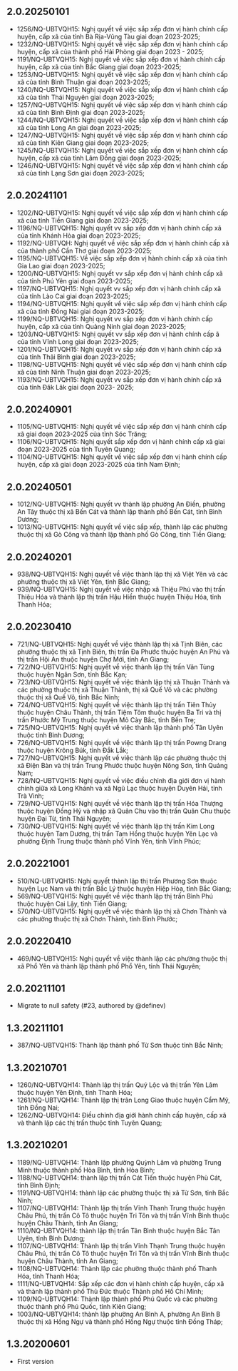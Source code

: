 ## 2.0.20250101

- 1256/NQ-UBTVQH15: Nghị quyết về việc sắp xếp đơn vị hành chính cấp huyện, cấp xã của tỉnh Bà Rịa-Vũng Tàu giai đoạn 2023-2025;
- 1232/NQ-UBTVQH15: Nghị quyết về việc sắp xếp đơn vị hành chính cấp huyện, cấp xã của thành phố Hải Phòng giai đoạn 2023 - 2025;
- 1191/NQ-UBTVQH15: Nghị quyết về việc sắp xếp đơn vị hành chính cấp huyện, cấp xã của tỉnh Bắc Giang giai đoạn 2023-2025;
- 1253/NQ-UBTVQH15: Nghị quyết về việc sắp xếp đơn vị hành chính cấp xã của tỉnh Bình Thuận giai đoạn 2023-2025;
- 1240/NQ-UBTVQH15: Nghị quyết về việc sắp xếp đơn vị hành chính cấp xã của tỉnh Thái Nguyên giai đoạn 2023-2025;
- 1257/NQ-UBTVQH15: Nghị quyết về việc sắp xếp đơn vị hành chính cấp xã của tỉnh Bình Định giai đoạn 2023-2025;
- 1244/NQ-UBTVQH15: Nghị quyết về việc sắp xếp đơn vị hành chính cấp xã của tỉnh Long An giai đoạn 2023-2025;
- 1247/NQ-UBTVQH15: Nghị quyết về việc sắp xếp đơn vị hành chính cấp xã của tỉnh Kiên Giang giai đoạn 2023-2025;
- 1245/NQ-UBTVQH15: Nghị quyết về việc sắp xếp đơn vị hành chính cấp huyện, cấp xã của tỉnh Lâm Đồng giai đoạn 2023-2025;
- 1246/NQ-UBTVQH15: Nghị quyết về việc sắp xếp đơn vị hành chính cấp xã của tỉnh Lạng Sơn giai đoạn 2023-2025;

## 2.0.20241101

- 1202/NQ-UBTVQH15: Nghị quyết về việc sắp xếp đơn vị hành chính cấp xã của tỉnh Tiền Giang giai đoạn 2023-2025;
- 1196/NQ-UBTVQH15: Nghị quyết vv sắp xếp đơn vị hành chính cấp xã của tỉnh Khánh Hòa giai đoạn 2023-2025;
- 1192/NQ-UBTVQH: Nghị quyết về việc sắp xếp đơn vị hành chính cấp xã của thành phố Cần Thơ giai đoạn 2023-2025;
- 1195/NQ-UBTVQH15: Về việc sắp xếp đơn vị hành chính cấp xã của tỉnh Gia Lao giai đoạn 2023-2025;
- 1200/NQ-UBTVQH15: Nghị quyết vv sắp xếp đơn vị hành chính cấp xã của tỉnh Phú Yên giai đoạn 2023-2025;
- 1197/NQ-UBTVQH15: Nghị quyết vv sắp xếp đơn vị hành chính cấp xã của tỉnh Lào Cai giai đoạn 2023-2025;
- 1194/NQ-UBTVQH15: Nghị quyết về việc sắp xếp đơn vị hành chính cấp xã của tỉnh Đồng Nai giai đoạn 2023-2025;
- 1199/NQ-UBTVQH15: Nghị quyết vv sắp xếp đơn vị hành chính cấp huyện, cấp xã của tỉnh Quảng Ninh giai đoạn 2023-2025;
- 1203/NQ-UBTVQH15: Nghị quyết vv sắp xếp đơn vị hành chính cấp ã của tỉnh Vĩnh Long giai đoạn 2023-2025;
- 1201/NQ-UBTVQH15: Nghị quyết vv sắp xếp đơn vị hành chính cấp xã của tỉnh Thải Bình giai đoạn 2023-2025;
- 1198/NQ-UBTVQH15: Nghị quyết về việc sắp xếp đơn vị hành chính cấp xã của tỉnh Ninh Thuận giai đoạn 2023-2025;
- 1193/NQ-UBTVQH15: Nghị quyết vv sắp xếp đơn vị hành chính cấp xã của tỉnh Đăk Lăk giai đoạn 2023- 2025;

## 2.0.20240901

- 1105/NQ-UBTVQH15: Nghị quyết về việc sắp xếp đơn vị hành chính cấp xã giai đoạn 2023-2025 của tỉnh Sóc Trăng;
- 1106/NQ-UBTVQH15: Nghị quyết sắp xếp đơn vị hành chính cấp xã giai đoạn 2023-2025 của tỉnh Tuyên Quang;
- 1104/NQ-UBTVQH15: Nghị quyết về việc sắp xếp đơn vị hành chính cấp huyện, cấp xã giai đoạn 2023-2025 của tỉnh Nam Định;

## 2.0.20240501

- 1012/NQ-UBTVQH15: Nghị quyết vv thành lập phường An Điền, phường An Tây thuộc thị xã Bến Cát và thành lập thành phố Bến Cát, tỉnh Bình Dương;
- 1013/NQ-UBTVQH15: Nghị quyết về việc sắp xếp, thành lập các phường thuộc thị xã Gò Công và thành lập thành phố Gò Công, tỉnh Tiền Giang;

## 2.0.20240201

- 938/NQ-UBTVQH15: Nghị quyết về việc thành lập thị xã Việt Yên và các phường thuộc thị xã Việt Yên, tỉnh Bắc Giang;
- 939/NQ-UBTVQH15: Nghị quyết về việc nhập xã Thiệu Phú vào thị trấn Thiệu Hóa và thành lập thị trấn Hậu Hiền thuộc huyện Thiệu Hóa, tỉnh Thanh Hóa;

## 2.0.20230410

- 721/NQ-UBTVQH15: Nghị quyết về việc thành lập thị xã Tịnh Biên, các phường thuộc thị xã Tịnh Biên, thị trấn Đa Phước thuộc huyện An Phú và thị trấn Hội An thuộc huyện Chợ Mới, tỉnh An Giang;
- 722/NQ-UBTVQH15: Nghị quyết về việc thành lập thị trấn Vân Tùng thuộc huyện Ngân Sơn, tỉnh Bắc Kạn;
- 723/NQ-UBTVQH15: Nghị quyết về việc thành lập thị xã Thuận Thành và các phường thuộc thị xã Thuận Thành, thị xã Quế Võ và các phường thuộc thị xã Quế Võ, tỉnh Bắc Ninh;
- 724/NQ-UBTVQH15: Nghị quyết về việc thành lập thị trấn Tiên Thủy thuộc huyện Châu Thành, thị trấn Tiệm Tôm thuộc huyện Ba Tri và thị trấn Phước Mỹ Trung thuộc huyện Mỏ Cày Bắc, tỉnh Bến Tre;
- 725/NQ-UBTVQH15: Nghị quyết về việc thành lập thành phố Tân Uyên thuộc tỉnh Bình Dương;
- 726/NQ-UBTVQH15: Nghị quyết về việc thành lập thị trấn Powng Drang thuộc huyện Krông Búk, tỉnh Đắk Lắk;
- 727/NQ-UBTVQH15: Nghị quyết về việc thành lập các phường thuộc thị xã Điện Bàn và thị trấn Trung Phước thuộc huyện Nông Sơn, tỉnh Quảng Nam;
- 728/NQ-UBTVQH15: Nghị quyết về việc điều chỉnh địa giới đơn vị hành chính giữa xã Long Khánh và xã Ngũ Lạc thuộc huyện Duyên Hải, tỉnh Trà Vinh;
- 729/NQ-UBTVQH15: Nghị quyết về việc thành lập thị trấn Hóa Thượng thuộc huyện Đồng Hỷ và nhập xã Quân Chu vào thị trấn Quân Chu thuộc huyện Đại Từ, tỉnh Thái Nguyên;
- 730/NQ-UBTVQH15: Nghị quyết về việc thành lập thị trấn Kim Long thuộc huyện Tam Dương, thị trấn Tam Hồng thuộc huyện Yên Lạc và phường Định Trung thuộc thành phố Vĩnh Yên, tỉnh Vĩnh Phúc;

## 2.0.20221001

- 510/NQ-UBTVQH15: Nghị quyết thành lập thị trấn Phương Sơn thuộc huyện Lục Nam và thị trấn Bắc Lý thuộc huyện Hiệp Hòa, tỉnh Bắc Giang;
- 569/NQ-UBTVQH15: Nghị quyết về việc thành lập thị trấn Bình Phú thuộc huyện Cai Lậy, tỉnh Tiền Giang;
- 570/NQ-UBTVQH15: Nghị quyết về việc thành lập thị xã Chơn Thành và các phường thuộc thị xã Chơn Thành, tỉnh Bình Phước;

## 2.0.20220410

- 469/NQ-UBTVQH15: Nghị quyết về việc thành lập các phường thuộc thị xã Phổ Yên và thành lập thành phố Phổ Yên, tỉnh Thái Nguyên;

## 2.0.20211101

- Migrate to null safety (#23, authored by @definev)

## 1.3.20211101

- 387/NQ-UBTVQH15: Thành lập thành phố Từ Sơn thuộc tỉnh Bắc Ninh;

## 1.3.20210701

- 1260/NQ-UBTVQH14: Thành lập thị trấn Quý Lộc và thị trấn Yên Lâm thuộc huyện Yên Định, tỉnh Thanh Hóa;
- 1261/NQ-UBTVQH14: Thành lập thị trân Long Giao thuộc huyện Cẩm Mỹ, tỉnh Đồng Nai;
- 1262/NQ-UBTVQH14: Điều chỉnh địa giới hành chính cấp huyện, cấp xã và thành lập các thị trấn thuộc tỉnh Tuyên Quang;

## 1.3.20210201

- 1189/NQ-UBTVQH14: Thành lập phường Quỳnh Lâm và phường Trung Minh thuộc thành phố Hòa Bình, tỉnh Hòa Bình;
- 1188/NQ-UBTVQH14: thành lập thị trấn Cát Tiến thuộc huyện Phù Cát, tỉnh Bình Định;
- 1191/NQ-UBTVQH14: thành lập các phường thuộc thị xã Từ Sơn, tỉnh Bắc Ninh;
- 1107/NQ-UBTVQH14: Thành lập thị trấn Vĩnh Thanh Trung thuộc huyện Châu Phú, thị trấn Cô Tô thuộc huyện Tri Tôn và thị trấn Vĩnh Bình thuộc huyện Châu Thành, tỉnh An Giang;
- 1110/NQ-UBTVQH14: thành lập thị trấn Tân Bình thuộc huyện Bắc Tân Uyên, tỉnh Bình Dương;
- 1107/NQ-UBTVQH14: Thành lập thị trấn Vĩnh Thạnh Trung thuộc huyện Châu Phú, thị trấn Cô Tô thuộc huyện Tri Tôn và thị trấn Vĩnh Bình thuộc huyện Châu Thành, tỉnh An Giang;
- 1108/NQ-UBTVQH14: Thành lập các phường thuộc thành phố Thanh Hóa, tỉnh Thanh Hóa;
- 1111/NQ-UBTVQH14: Sắp xếp các đơn vị hành chính cấp huyện, cấp xã và thành lập thành phố Thủ Đức thuộc Thành phố Hồ Chí Minh;
- 1109/NQ-UBTVQH14: Thành lập thành phố Phú Quốc và các phường thuộc thành phố Phú Quốc, tỉnh Kiên Giang;
- 1003/NQ-UBTVQH14: thành lập phường An Bình A, phường An Bình B thuộc thị xã Hồng Ngự và thành phố Hồng Ngự thuộc tỉnh Đồng Tháp;

## 1.3.20200601

- First version
